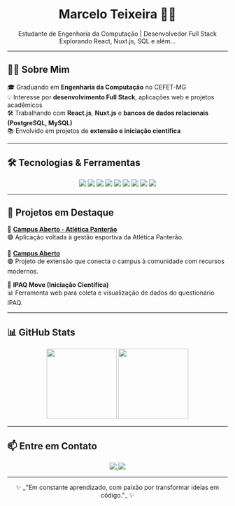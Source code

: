 <h1 align="center">Marcelo Teixeira 👨‍💻</h1>
<p align="center">
  Estudante de Engenharia da Computação | Desenvolvedor Full Stack <br/>
  Explorando React, Nuxt.js, SQL e além...
</p>

---

## 🙋‍♂️ Sobre Mim

🎓 Graduando em **Engenharia da Computação** no CEFET-MG  
💡 Interesse por **desenvolvimento Full Stack**, aplicações web e projetos acadêmicos  
🛠️ Trabalhando com **React.js**, **Nuxt.js** e **bancos de dados relacionais (PostgreSQL, MySQL)**  
📚 Envolvido em projetos de **extensão e iniciação científica**

---

## 🛠️ Tecnologias & Ferramentas

<p align="center">
  <img src="https://img.shields.io/badge/React-61DAFB?style=flat&logo=react&logoColor=000" />
  <img src="https://img.shields.io/badge/Nuxt.js-00DC82?style=flat&logo=nuxtdotjs&logoColor=000" />
  <img src="https://img.shields.io/badge/JavaScript-F7DF1E?style=flat&logo=javascript&logoColor=000" />
  <img src="https://img.shields.io/badge/HTML5-E34F26?style=flat&logo=html5&logoColor=fff" />
  <img src="https://img.shields.io/badge/CSS3-1572B6?style=flat&logo=css3&logoColor=fff" />
  <img src="https://img.shields.io/badge/PostgreSQL-336791?style=flat&logo=postgresql&logoColor=fff" />
  <img src="https://img.shields.io/badge/MySQL-4479A1?style=flat&logo=mysql&logoColor=fff" />
  <img src="https://img.shields.io/badge/Git-F05032?style=flat&logo=git&logoColor=fff" />
  <img src="https://img.shields.io/badge/VSCode-007ACC?style=flat&logo=visual-studio-code&logoColor=fff" />
</p>

---

## 🚀 Projetos em Destaque

🔗 [**Campus Aberto - Atlética Panterão**](https://atleticaleopoldina.netlify.app/)  
🟢 Aplicação voltada à gestão esportiva da Atlética Panterão.

🔗 [**Campus Aberto**](https://campusaberto.netlify.app/)  
🟢 Projeto de extensão que conecta o campus à comunidade com recursos modernos.

🔬 **IPAQ Move (Iniciação Científica)**  
📊 Ferramenta web para coleta e visualização de dados do questionário IPAQ.

---

## 📊 GitHub Stats

<p align="center">
  <img height="160em" src="![Stats](https://github-readme-stats.vercel.app/api?username=Marcelotsfilho&show_icons=true&theme=tokyonight&count_private=true&cache_seconds=1800)" />
  <img height="160em" src="https://github-readme-stats.vercel.app/api/top-langs/?username=Marcelotsfilho&layout=compact&theme=tokyonight&langs_count=6&cache_seconds=1800" />
</p>

---

## 📫 Entre em Contato

<p align="center">
  <a href="mailto:marcelo.estudo.cefet@gmail.com">
    <img src="https://img.shields.io/badge/Email-D14836?style=flat&logo=gmail&logoColor=white" />
  </a>
  <a href="https://www.linkedin.com/in/marcelo-teixeira-574926311/">
    <img src="https://img.shields.io/badge/LinkedIn-0A66C2?style=flat&logo=linkedin&logoColor=white" />
  </a>
</p>

---

<p align="center">
  ✨ _"Em constante aprendizado, com paixão por transformar ideias em código."_ ✨
</p>
